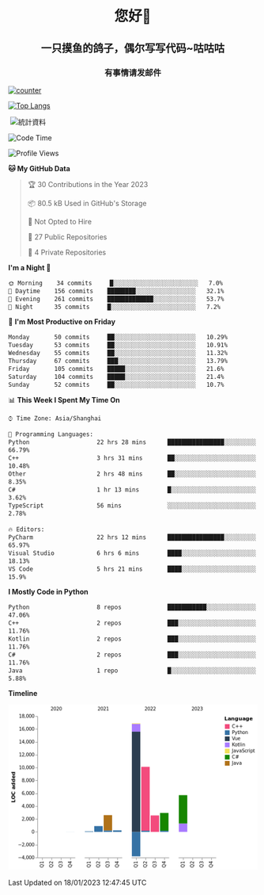 

<!--
**kitUIN/kitUIN** is a ✨ _special_ ✨ repository because its `README.md` (this file) appears on your GitHub profile.

Here are some ideas to get you started:

- 🔭 I’m currently working on ...
- 🌱 I’m currently learning ...
- 👯 I’m looking to collaborate on ...
- 🤔 I’m looking for help with ...
- 💬 Ask me about ...
- 📫 How to reach me: ...
- 😄 Pronouns: ...
- ⚡ Fun fact: ...
-->
<h1 align="center">您好👋</h1>
<h2 align="center">一只摸鱼的鸽子，偶尔写写代码~咕咕咕</h2>
<h3 align="center">有事情请发邮件</h3>

[![counter](https://count.getloli.com/get/@KitUIN?theme=rule34)](https://count.getloli.com/)

[![Top Langs](https://github-readme-stats.vercel.app/api/top-langs/?username=kitUIN&show_icons=true&theme=gruvbox&locale=cn&layout=compact)](https://github.com/anuraghazra/github-readme-stats)

<p>&nbsp;<img align="center" src="https://github-readme-stats.vercel.app/api?username=kitUIN&show_icons=true&theme=gruvbox&locale=cn" alt="統計資料" /></p>


<!--START_SECTION:waka-->
![Code Time](http://img.shields.io/badge/Code%20Time-803%20hrs%201%20min-blue)

![Profile Views](http://img.shields.io/badge/Profile%20Views-29-blue)

**🐱 My GitHub Data** 

> 🏆 30 Contributions in the Year 2023
 > 
> 📦 80.5 kB Used in GitHub's Storage 
 > 
> 🚫 Not Opted to Hire
 > 
> 📜 27 Public Repositories 
 > 
> 🔑 4 Private Repositories  
 > 
**I'm a Night 🦉** 

```text
🌞 Morning    34 commits     █░░░░░░░░░░░░░░░░░░░░░░░░   7.0% 
🌆 Daytime    156 commits    ████████░░░░░░░░░░░░░░░░░   32.1% 
🌃 Evening    261 commits    █████████████░░░░░░░░░░░░   53.7% 
🌙 Night      35 commits     █░░░░░░░░░░░░░░░░░░░░░░░░   7.2%

```
📅 **I'm Most Productive on Friday** 

```text
Monday       50 commits     ██░░░░░░░░░░░░░░░░░░░░░░░   10.29% 
Tuesday      53 commits     ██░░░░░░░░░░░░░░░░░░░░░░░   10.91% 
Wednesday    55 commits     ██░░░░░░░░░░░░░░░░░░░░░░░   11.32% 
Thursday     67 commits     ███░░░░░░░░░░░░░░░░░░░░░░   13.79% 
Friday       105 commits    █████░░░░░░░░░░░░░░░░░░░░   21.6% 
Saturday     104 commits    █████░░░░░░░░░░░░░░░░░░░░   21.4% 
Sunday       52 commits     ██░░░░░░░░░░░░░░░░░░░░░░░   10.7%

```


📊 **This Week I Spent My Time On** 

```text
⌚︎ Time Zone: Asia/Shanghai

💬 Programming Languages: 
Python                   22 hrs 28 mins      ████████████████░░░░░░░░░   66.79% 
C++                      3 hrs 31 mins       ██░░░░░░░░░░░░░░░░░░░░░░░   10.48% 
Other                    2 hrs 48 mins       ██░░░░░░░░░░░░░░░░░░░░░░░   8.35% 
C#                       1 hr 13 mins        █░░░░░░░░░░░░░░░░░░░░░░░░   3.62% 
TypeScript               56 mins             ░░░░░░░░░░░░░░░░░░░░░░░░░   2.78%

🔥 Editors: 
PyCharm                  22 hrs 12 mins      ████████████████░░░░░░░░░   65.97% 
Visual Studio            6 hrs 6 mins        ████░░░░░░░░░░░░░░░░░░░░░   18.13% 
VS Code                  5 hrs 21 mins       ████░░░░░░░░░░░░░░░░░░░░░   15.9%

```

**I Mostly Code in Python** 

```text
Python                   8 repos             ███████████░░░░░░░░░░░░░░   47.06% 
C++                      2 repos             ███░░░░░░░░░░░░░░░░░░░░░░   11.76% 
Kotlin                   2 repos             ███░░░░░░░░░░░░░░░░░░░░░░   11.76% 
C#                       2 repos             ███░░░░░░░░░░░░░░░░░░░░░░   11.76% 
Java                     1 repo              █░░░░░░░░░░░░░░░░░░░░░░░░   5.88%

```


**Timeline**

![Chart not found](https://raw.githubusercontent.com/kitUIN/kitUIN/main/charts/bar_graph.png) 


 Last Updated on 18/01/2023 12:47:45 UTC
<!--END_SECTION:waka-->
